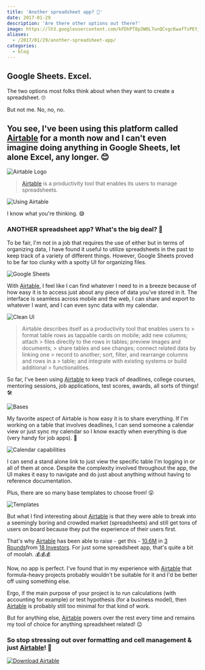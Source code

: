 ```yaml
---
title: 'Another spreadsheet app? 🤔️️'
date: 2017-01-29
description: 'Are there other options out there?'
image: https://lh3.googleusercontent.com/kFDhPT8p3W0L7unQCvgcKwafTsPEtjhM_gqQcwCGNCYv2e2uTLK33vd3XtL4j_hRV5ujGo5o25syLUSrdcYzfRWY8YrM0oEisvQTSxEtHnTlaEUKVKhF9LRqDFSGaMGHpec9DsyJJP0HkUgGHkA-Q6au6i_jfdZhbRxKgnOqzZ1GK_uHUF-4jJGij6JMLrY26Qq7qeMi23QzlxceAwdwr_8I3Ln4pNWlgW9mBJo-hcoxPCZwCh79qVASEtCDT6vsheCcgfiphqX0J2vYmTPE-r3ZJotebnYx43pvqydZ9q4vLPJ_unMuksbiY9fbUDuI_gxvlqJ5K6_FyV-BIUpZNT8BT7fAvJv_MhcJZFpWzXgJZeWezomJfqoMTYLIuQJffG8woo-kHEivVFO4td90Lh5FlL-x4bjuZ9hfXQFsFVYyTdHtotRmvvMHjfA2h-VZ3MC8FwA6YVNgV6toQUmSFZjpQny8HGkbbSd47bAWz8DUVDWXc36qjB5-ueTUKWgCy0-yNV4cQfMjIT1JnSochUG1lSSs4y2yeVHFykBlt2TY4kTu9SmqIqXCwUpZqXAJKflA__DfIn3sWD2YW3q5P_JOJjXZaMz4ym5LAh2MaPpy5fd8t4G-RhqBq5Y3lDgV=w1200-h630-no
aliases:
  - /2017/01/29/another-spreadsheet-app/
categories:
  - blog
---
```


## Google Sheets. Excel.

The two options most folks think about when they want to create a spreadsheet. 🙄

But not me. No, no, no.

## You see, I've been using this platform called [Airtable](https://airtable.com) for a month now and I can't even imagine doing anything in Google Sheets, let alone Excel, any longer. 😊

![Airtable Logo](https://lh3.googleusercontent.com/deHJ4EugKIEevTt23964Sqh9fCww_8Vb_4lCKzJhHncenaYs43-D3aZ4-V2KvkpFxmNzWYBLJUYDH9Wvu81t-ZSG4bpAptiG6ddNhGzlB2qOh_yyrHhWAWS1xNcLBTa1KiUMtnRcM77K1uCxtT17-k_K0tnUaZ2oPxH7eE40zvYxr56__Z024FvSCGiBv7-2gF7AfMeg6GoxzZNTJ1IuMS3sFHIJpnxGr9trdyW0W8oHFz2PgMzL-lH3p7qKRm-zGIDUsI6OXFuSzvl9SCd_RziC9UnmBUHPLG1lkYkC0SKAe0xk_sityFBXo0RoJkZtPWhaldFUhEMqdbruqINyacXJUy2EjqgRQQUVyWAgjOhDVVk8_CnFMvMhjKz-0o6wu-Ra4VGCT9Eb5xTS0LVsVMedlBZpeWLvzm6lgH-CueBZoC1x2dQb8EwyVL_qeaIEn0oT2WQjQNywvWIM7tli_tTqIF4J-Vf6r_121fLWuDH4bf6a76lXjSeOVY_-Iv0h7y3hUKj9qtXeqQBfKkm9xL3dgBpQfygWUkFlCKkfvnQVBQ5ohVkocEMxiyBQU8uxqWUzGlrHyIZXjIxGaRJvR12dUr3FqAIoAGUtgitrI60rBOrXuGZI6XIvfBq7UkAH=s300-no)

> [Airtable](https://airtable.com) is a productivity tool that enables its users to manage spreadsheets.

![Using Airtable](https://lh3.googleusercontent.com/iBHtwTqaUpyLsQR1GasuJbPSkaBYMTYZAA1X39QfFijmGdvPJWYAVArMb0gw0EEwzhMkmy4QhOqx1apngIFGOA1RNwJTgqJ-1r3lhLyEKNNLBbpZygE1uE18sJ3wsVGBqva2FqSQgP5b0Nf4kkNeOhqZ5pl8TzmLgKShbyraM9VnMdhxCrMunF6Wepgb9OBixx5PTBbfQu5W5bpxnE_Ot1lpBA5IyhoWsGfyjMVGM7q3OAuUumPNOM--zit2ZrgzbYEKC32_UExxeMmVQ4fnCckHf9f9CaeJnz5Hb8HpR51eX_jiGs4T0h1ELSuZx5BVdA9aGN4tXaKYKTklVPydSsxFwkUMrCOdEwKadH17IqAen0MQ0tHbY0djb4_qmQyN_aYPT6_nwblO-CIneY1I_W8IoC6-WJ_FRmcFFMRLoIQYr5RTtqi1eY7rVLZpTxHeMqmTznnJ8DGhBqM7esYa3SS5I-d0KH_eLWUpTPYK68SX_WNKl30G46-o0XZ0RlMaRIgwAlDjaZtLFrEhHv58iZVqgda9m7i_KtQ4SgLlqLHUSx8N7eTU8Mlu_7Gl_7p9f8Q8uJzSXzdJ1MddEfbFc59OKb6TwOWrlhNo5PDGFMmfvjeS0sIGttsgG-AyYvLm=w1608-h969-no)

I know what you're thinking. 😅

### ANOTHER spreadsheet app? What's the big deal? 👿

To be fair, I'm not in a job that requires the use of either but in terms of organizing data, I have found it useful to utilize spreadsheets in the past to keep track of a variety of different things. However, Google Sheets proved to be far too clunky with a spotty UI for organizing files.

![Google Sheets](https://lh3.googleusercontent.com/-zeB-TTxHE2Ii6j2RVxlL5oPMP--3MoYa2kBhXir1a3fa7AVnZURpfr1uZuII4qrnfx8PR7u1UAQtJwhELGK9jvBJAouEHqDO8p-1vgyW6ETL-KjF_lAFkWdAAoIXVKdREHcaYOtUzn61rYgUhX-yBTrD-erEADyMNQ1I1KbLS9AqkFYDj5K5qc9VM00I4-B5NvPm1lbukFLvwi7RxkbzncIod4ipxzBL_bnruMk_2NtpXvhtE_72KHFKYHHUkKJknSUh3TcRhxNwFGDhbN8BJ5G5P3R4TT4zwGk5bRc56zkNijxQYj0p5rEpn7fEc-OD30ugENaUlUbaFjMzEUmSaml7o0c32_BDwcLA4WN9JJspnWP1UPOyohNtKV5c8b3rjFIIzrSYSjbyMC0_LbnGzM2ZxYKf1T4EAoddzzgXOgP3FJ8wfZ8J20Q-DAKRPrLPNgU1n6IqicL7TYg7oiX2Dr76pjj3mlNHTzZsSkPOFsnEJQYt0Iaj18fA5k2aAlQXhTNoytD3IFhUJ0NsRrm_k6Fcvhk9iKHxkZfXoWyaUdAJrtCU8frPWEsKVIql759-5LovzK9dM3vYRw0iAH1ZOA7Vy7LveNSlUKTsy70ZLjZa36srteqp-rpNFLZ-azM=w1914-h796-no)

With [Airtable](https://airtable.com), I feel like I can find whatever I need to in a breeze because of how easy it is to access just about any piece of data you've stored in it. The interface is seamless across mobile and the web, I can share and export to whatever I want, and I can even sync data with my calendar.

![Clean UI](https://lh3.googleusercontent.com/MCbDXHnHhFdVGl0gw6otaItudHFVID8YtTugvg1YB5CW6JmBsJupHAmQJfBfBsMwQYMwLPmNdhjomva4Z9aSTyBq9oyiK7Zt8HHAo2o8PniLAGxyE4zkguvSSzVtmvmCTGRdyCOvlnwQp0UMLSxh_E1amwqs2bsYyCnQeF4KmF_m_u7JCG4i2WaUhMLVslyvKJTGrpl09L9IIEsgHwC6oV30cyG8Ep40MOlq-LLJ1FndQgdK8F1F8Frf3oE6MPKsyQGnEW0cwQOE9r70kT4tc1LbHCJzT9QrKaGfy9me0Ojv0b_ajWklKhBl4oTeAUP4BF96mirFFNQxhvwN0ckoiuKBXM1FRHQn9DZ8gzp4RSKkkBoMmPqno1ZZmHHRhbPRzMN0FpdOEG2SBeGybJhJF94hf1C1n48zebmx-FLl2IEpjtbPTKxDbWR8nzWS-MJLBcreY_WcWhFNee7PF5bLgZMsy90pSG0eyfLjbCCAR7HBiRVPp9kX1OT5l4BYAnrhWXsO4qzYNRP1PdsSOmxhw_nCvxYxQ0exiMgsGhoedVXMwJ59ah2m3QZKiFxDloWYLPOqoWuskGcl3Zr3_UsPWizi2TYHvj6uGV4Pe2BnOfr6v7UXl1Wm7fdLyTl0GvI3=w545-h969-no)

> Airtable describes itself as a productivity tool that enables users to > format table rows as tappable cards on mobile; add new columns; attach > files directly to the rows in tables; preview images and documents; > share tables and see changes; connect related data by linking one > record to another; sort, filter, and rearrange columns and rows in a > table; and integrate with existing systems or build additional > functionalities.

So far, I've been using [Airtable](https://airtable.com) to keep track of deadlines, college courses, mentoring sessions, job applications, test scores, awards, all sorts of things! 🛠

![Bases](https://lh3.googleusercontent.com/xXjIQ_sZiZUFqtrzFXFGKap7XwFD5kzzZkLslSzdxEPhrHqEOIhEDDyrz5IOE2Dcj1bOCjvtSTiSv5yYuLFcBaKgQ3d-aKoxGCyPHWmjMUhbJ5zvkyfcz5C1D7Hc6XCLa8ntbCXtgVD6_cF9YnOJ4oq5NuCgVyUorEORLA-2cqQuMhu7-zK2P48gHNinTFb_4gwX2Pc294llnz0P5y8ZI2jhnjsHTqgYm7qVYWqgvSa6CuaYVkgpek_4xxP32kScHwPnZQ-qIJp1j2OpFi7L7RIOgngKX7qa8E-Ft_vMGlADz-NV6TnKL6EutNYu5q3TS5_QJdzO1tsKtECwgGKZI-_wYrIFsBSo0sQl93Af5yvmhC7ktMcT1WFY2wdmgLQ-t3BZrGMsuBH95cKVTyDT0Tz7G1c31DJjD_rS7aPEmfDnleAGhpEdYMd9gNNAeLMO_0JkYpT2ty9MQICcQKEGEJZfQ5klsaYgLWSIg0H2cfhs0o0jOsKiz6XFYDZMX-fU6IB-S4RY8P5edmpcwwjSg1jHj2BA1BupxkkCR53SO-qnphSNv3ldaPMtuqsWQE7_9HotjkhKx4ezZdxgODcjUNE047PbsVDwqHSzt8bE3_YzZIz3UAe-6O4Rad_h0yg_=w350-h220-no)

My favorite aspect of Airtable is how easy it is to share everything. If I'm working on a table that involves deadlines, I can send someone a calendar view or just sync my calendar so I know exactly when everything is due (very handy for job apps). 📆

![Calendar capabilities](https://lh3.googleusercontent.com/8bm0WB-AnoU_YFnzdOf8yNY6LLz81sBbdkysfo4u3vy3OsYnWLw-paIGPE-jj9cF7rKd52RhjVWAiix8BW91OIVWz3HYQP0TeHg-U9rtnmjyhUiF4rr1IFbOU4ZcNAE4DyTaLyfuJkPsRbsrmHZUSexeZkbpGJBMxMVmSGEtCfZICFbgs2uNNSzJPONPlWDlZU-OxXiw00enhwdtFSZqmyHiUWk-wM_u5O-UywUIzUluyB4WZF_sxSoViyFXxIO65nV-hWVxfSzFoNwsaxk_Rou0eJIXeoCn14YQrcK6yqorL2DCkNc_63ZBlMlzbuPw-BIgaKE207wyCJmEamcmKLWRCmfA9EFv9vq-wSYDVczFebHLlmmMUzVvPIXeSlpp6P7Uc36RWDhnefwVVE8Bx77EM-k5jDySUgLPiPpD3csCMTkZN18G0jeK4ao4Hz8Zno9ZrQ-hyHkmdI0NaRMSlGe6vwa3XgN4NxOxXqCWpj_9_8bxJxlZSrz8NUkpd0FVbFgNxxorkkNqhzMFDt2A5Esj2FmZp5wKlBuypkXMTuUgxd6HTHEPmdAYqCinEdbW8iEThw_Mp-ZZ-3jBjOIZd7A_1BSxCyj5bvR1S6eXPth5TElm-ZK3RaBG-_NCaE-9=w1392-h821-no)

I can send a stand alone link to just view the specific table I'm logging in or all of them at once. Despite the complexity involved throughout the app, the UI makes it easy to navigate and do just about anything without having to reference documentation.

Plus, there are so many base templates to choose from! 😲

![Templates](https://lh3.googleusercontent.com/igwKB8XQ5UWd7uHCxrYHHZnNVG3GY4cPQDjU5tei8QPI2KLnGLlsTXQ4MMdry5HR66cOmqSGyUvPYGAQj9i2ugsl82a6PiXBDm3EE2QeBSTACaw0mGyUXy5ej0rVFQnejzV-0brOSrQ8ad6PJO8Qj1FsqCn079oGWqip6DEOlCOeBzEuhIo-hCHvBzOYwU3rkyCHZD7gzKLVd2oO6dwTV5OFcQdvKy9VDqADiMGBFfgwBtx5p_CbswPI2J2slpjLZ5E5q6FmTLBX-tDN-s_s2s1cPHhGutNY3ThkNJZOwl9HQdDGtqrRxZqeIhsKfSzse8oCADwZ12DyN9q8A8HaSBuHlP-nwUCQGP-hTdPc8g8jutxu8PWhCya-cGxuIc7kvprfi4REtEIOAcuFrO4-UaVCzr8jq1C6adG1AtyOuBPD9RnpHq0F0VqEMLAoc98n4Hwko5qU9cf4kORiWOxhqHwW2ofSbYa0Sm1XencrxXgMN9KXBJomEk_9ZKe_-TL5rJJt2qJiJEeAoENJlbAEE1C01dMNOGbeQJWwCv4cF9tK6BMSXKvSpkAn_Cz8lM8_W8BTNQD4mbmNJssKTzXAvdOpSWXFv9U-DZRs1o-lV-53wbFARWkUxdGD1SNbt1YX=w1265-h688-no)

But what I find interesting about [Airtable](https://airtable.com) is that they were able to break into a seemingly boring and crowded market (spreadsheets) and still get tons of users on board because they put the experience of their users first.

That's why [Airtable](https://airtable.com) has been able to raise - get this - [10.6M](https://www.crunchbase.com/organization/airtable#/entity) in [3 Rounds](https://www.crunchbase.com/organization/airtable/funding-rounds)from [18 Investors](https://www.crunchbase.com/organization/airtable/investors). For just some spreadsheet app, that's quite a bit of moolah. 💰💰💰

Now, no app is perfect. I've found that in my experience with [Airtable](https://airtable.com) that formula-heavy projects probably wouldn't be suitable for it and I'd be better off using something else.

Ergo, if the main purpose of your project is to run calculations (with accounting for example) or test hypothesis (for a business model), then [Airtable](https://airtable.com) is probably still too minimal for that kind of work.

But for anything else, [Airtable](https://airtable.com) powers over the rest every time and remains my tool of choice for anything spreadsheet related! 😉

### So stop stressing out over formatting and cell management & just [Airtable](https://airtable.com/downloads)! 🎉

[![Download Airtable](https://lh3.googleusercontent.com/Ygte3S6yJJaNCrHSAkK43borntNwywrOU7zNiap-yFvymtMK5Ti2ZAo-d2MwB9_llEkMkd_pFgkhnsQKOxnpfuhk-vRnH_ABa8wqMJRMm6M6T1arwSvTz4knGM41LkBTsQqBEV8qL6-GdXsmrJFMmLh1JEMjqCi4jD45Y1nb0_6rVjcikoaXeU4MV4PgM28myNm7a6Zsa3Vwj34YzuYl4Hxv8eRmByk4A9UBrG1ixVs-YtqWc1NEz6soNkUbyNMDuEVsl7hhoMfZxG5TamEaNMUab7_ZQUwkIErTNUJ-NqZQW3ln4rS86H8iiCqDqh83YzngN1eJUjzoSUzOLksL_LBAAPMByxCdezn-MMbfyih4p65wfduVs6LF5ScQDQL3jrMtD57ZMty3crHk95Uw7lnaLrOrQ3XDkX-bO6l3bbO6jkDY6-A4mDjaCFVig3LVdGjcMjRIAMOmvPRtBtUazjQdJsLVR9yNqjJ4ATmxf7iSy3tnrnpZIw82emyISnLNcSlTBJs5CSZpVkyLxf51rDuD4Bn_eDgWuIqnC9M5FWKhP7ps0-E95rfagkOu1pg0U457BAtKdy2RqB1Ahse9nCQjiP4fp7d2AEG7SBGXPTFhKYMvJE5DbyZ3UJWLCbjC=w1000-h359-no)](https://airtable.com/downloads)
